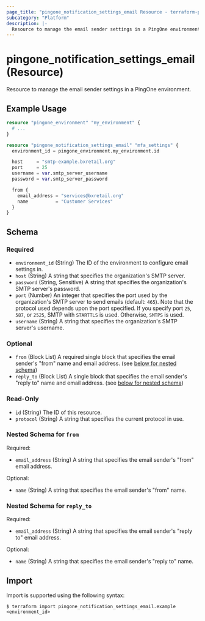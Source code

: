 ```yaml
---
page_title: "pingone_notification_settings_email Resource - terraform-provider-pingone"
subcategory: "Platform"
description: |-
  Resource to manage the email sender settings in a PingOne environment.
---
```


# pingone_notification_settings_email (Resource)

Resource to manage the email sender settings in a PingOne environment.

## Example Usage

```terraform
resource "pingone_environment" "my_environment" {
  # ...
}

resource "pingone_notification_settings_email" "mfa_settings" {
  environment_id = pingone_environment.my_environment.id

  host     = "smtp-example.bxretail.org"
  port     = 25
  username = var.smtp_server_username
  password = var.smtp_server_password

  from {
    email_address = "services@bxretail.org"
    name          = "Customer Services"
  }
}
```

<!-- schema generated by tfplugindocs -->
## Schema

### Required

- `environment_id` (String) The ID of the environment to configure email settings in.
- `host` (String) A string that specifies the organization's SMTP server.
- `password` (String, Sensitive) A string that specifies the organization's SMTP server's password.
- `port` (Number) An integer that specifies the port used by the organization's SMTP server to send emails (default: `465`). Note that the protocol used depends upon the port specified. If you specify port `25`, `587`, or `2525`, SMTP with `STARTTLS` is used. Otherwise, `SMTPS` is used.
- `username` (String) A string that specifies the organization's SMTP server's username.

### Optional

- `from` (Block List) A required single block that specifies the email sender's "from" name and email address. (see [below for nested schema](#nestedblock--from))
- `reply_to` (Block List) A single block that specifies the email sender's "reply to" name and email address. (see [below for nested schema](#nestedblock--reply_to))

### Read-Only

- `id` (String) The ID of this resource.
- `protocol` (String) A string that specifies the current protocol in use.

<a id="nestedblock--from"></a>
### Nested Schema for `from`

Required:

- `email_address` (String) A string that specifies the email sender's "from" email address.

Optional:

- `name` (String) A string that specifies the email sender's "from" name.


<a id="nestedblock--reply_to"></a>
### Nested Schema for `reply_to`

Required:

- `email_address` (String) A string that specifies the email sender's "reply to" email address.

Optional:

- `name` (String) A string that specifies the email sender's "reply to" name.

## Import

Import is supported using the following syntax:

```shell
$ terraform import pingone_notification_settings_email.example <environment_id>
```
